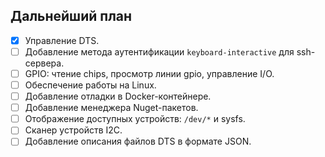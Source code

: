 ## Дальнейший план

- [x] Управление DTS.
- [ ] Добавление метода аутентификации `keyboard-interactive` для ssh-сервера.
- [ ] GPIO: чтение chips, просмотр линии gpio, управление I/O.
- [ ] Обеспечение работы на Linux.
- [ ] Добавление отладки в Docker-контейнере.
- [ ] Добавление менеджера Nuget-пакетов.
- [ ] Отображение доступных устройств: `/dev/*` и sysfs.
- [ ] Сканер устройств I2C.
- [ ] Добавление описания файлов DTS в формате JSON.
